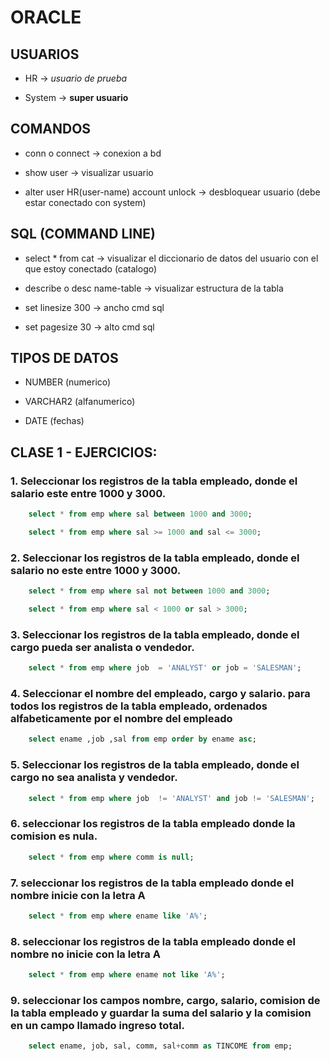 # ORACLE

## USUARIOS

- HR -> *usuario de prueba*

- System -> **super usuario**

## COMANDOS 

- conn o connect -> conexion a bd

- show user -> visualizar usuario

- alter user HR(user-name) account unlock -> desbloquear usuario (debe estar conectado con system)

## SQL (COMMAND LINE)

- select * from cat -> visualizar el diccionario de datos del usuario con el que estoy conectado (catalogo)

- describe o desc name-table -> visualizar estructura de la tabla

- set linesize 300 -> ancho cmd sql

- set pagesize 30 -> alto cmd sql

## TIPOS DE DATOS 

- NUMBER (numerico)

- VARCHAR2 (alfanumerico)

- DATE (fechas)

## CLASE 1 - EJERCICIOS:

### 1. Seleccionar los registros de la tabla empleado, donde el salario este entre 1000 y 3000.

```SQL 
	select * from emp where sal between 1000 and 3000;

	select * from emp where sal >= 1000 and sal <= 3000;
```

### 2. Seleccionar los registros de la tabla empleado, donde el salario no este entre 1000 y 3000.

```SQL 
	select * from emp where sal not between 1000 and 3000;

	select * from emp where sal < 1000 or sal > 3000;
```

### 3. Seleccionar los registros de la tabla empleado, donde el cargo pueda ser analista o vendedor.

```SQL 
	select * from emp where job  = 'ANALYST' or job = 'SALESMAN';  
 ```

### 4. Seleccionar el nombre del empleado, cargo y salario. para todos los registros de la tabla empleado, ordenados alfabeticamente por el nombre del empleado

```SQL 
	select ename ,job ,sal from emp order by ename asc; 
  ```
  
### 5. Seleccionar los registros de la tabla empleado, donde el cargo no sea analista y vendedor.

```SQL 
	select * from emp where job  != 'ANALYST' and job != 'SALESMAN';  
 ```

### 6. seleccionar los registros de la tabla empleado donde la comision es nula.

```SQL 
	select * from emp where comm is null; 
 ```

### 7. seleccionar los registros de la tabla empleado donde el nombre inicie con la letra A

```SQL 
	select * from emp where ename like 'A%'; 
 ```
 
 ### 8. seleccionar los registros de la tabla empleado donde el nombre no inicie con la letra A

```SQL 
	select * from emp where ename not like 'A%'; 
 ```

### 9. seleccionar los campos nombre, cargo, salario, comision de la tabla empleado y guardar la suma del salario y la comision en un campo llamado ingreso total.

```SQL 
	select ename, job, sal, comm, sal+comm as TINCOME from emp;
 ```